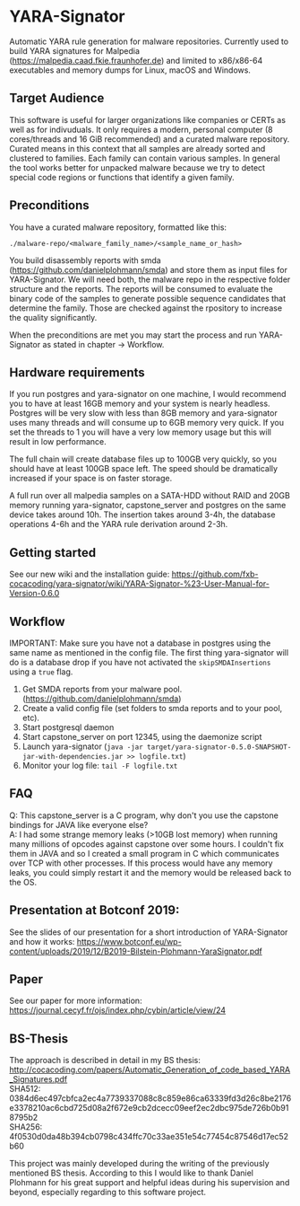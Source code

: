 # YARA-Signator

Automatic YARA rule generation for malware repositories. Currently used to build YARA signatures for Malpedia (https://malpedia.caad.fkie.fraunhofer.de) and limited to x86/x86-64 executables and memory dumps for Linux, macOS and Windows.


## Target Audience

This software is useful for larger organizations like companies or CERTs as well as for indivuduals. It only requires a modern, personal computer (8 cores/threads and 16 GiB recommended) and a curated malware repository. Curated means in this context that all samples are already sorted and clustered to families. Each family can contain various samples. In general the tool works better for unpacked malware because we try to detect special code regions or functions that identify a given family.


## Preconditions

You have a curated malware repository, formatted like this:

```
./malware-repo/<malware_family_name>/<sample_name_or_hash>
```

You build disassembly reports with smda (https://github.com/danielplohmann/smda) and store them as input files for YARA-Signator. We will need both, the malware repo in the respective folder structure and the reports. The reports will be consumed to evaluate the binary code of the samples to generate possible sequence candidates that determine the family. Those are checked against the rpository to increase the quality significantly.

When the preconditions are met you may start the process and run YARA-Signator as stated in chapter -> Workflow.


## Hardware requirements

If you run postgres and yara-signator on one machine, I would recommend you to have at least 16GB memory and your system is nearly headless. Postgres will be very slow with less than 8GB memory and yara-signator uses many threads and will consume up to 6GB memory very quick. If you set the threads to 1 you will have a very low memory usage but this will result in low performance.

The full chain will create database files up to 100GB very quickly, so you should have at least 100GB space left. The speed should be dramatically increased if your space is on faster storage.

A full run over all malpedia samples on a SATA-HDD without RAID and 20GB memory running yara-signator, capstone_server and postgres on the same device takes around 10h. The insertion takes around 3-4h, the database operations 4-6h and the YARA rule derivation around 2-3h.


## Getting started

See our new wiki and the installation guide:
https://github.com/fxb-cocacoding/yara-signator/wiki/YARA-Signator-%23-User-Manual-for-Version-0.6.0


## Workflow

IMPORTANT: Make sure you have not a database in postgres using the same name as mentioned in the config file. The first thing yara-signator will do is a database drop if you have not activated the `skipSMDAInsertions` using a `true` flag.

1. Get SMDA reports from your malware pool. (https://github.com/danielplohmann/smda)
2. Create a valid config file (set folders to smda reports and to your pool, etc).
3. Start postgresql daemon
4. Start capstone_server on port 12345, using the daemonize script
5. Launch yara-signator (`java -jar target/yara-signator-0.5.0-SNAPSHOT-jar-with-dependencies.jar >> logfile.txt`)
6. Monitor your log file: `tail -F logfile.txt`


## FAQ

Q: This capstone_server is a C program, why don't you use the capstone bindings for JAVA like everyone else?<br />
A: I had some strange memory leaks (>10GB lost memory) when running many millions of opcodes against capstone over some hours. I couldn't fix them in JAVA and so I created a small program in C which communicates over TCP with other processes. If this process would have any memory leaks, you could simply restart it and the memory would be released back to the OS.


## Presentation at Botconf 2019:

See the slides of our presentation for a short introduction of YARA-Signator and how it works:
https://www.botconf.eu/wp-content/uploads/2019/12/B2019-Bilstein-Plohmann-YaraSignator.pdf


## Paper

See our paper for more information:
https://journal.cecyf.fr/ojs/index.php/cybin/article/view/24


## BS-Thesis

The approach is described in detail in my BS thesis:
http://cocacoding.com/papers/Automatic_Generation_of_code_based_YARA_Signatures.pdf <br />
SHA512: 0384d6ec497cbfca2ec4a7739337088c8c859e86ca63339fd3d26c8be2176e3378210ac6cbd725d08a2f672e9cb2dcecc09eef2ec2dbc975de726b0b918795b2 <br />
SHA256: 4f0530d0da48b394cb0798c434ffc70c33ae351e54c77454c87546d17ec52b60 <br />

This project was mainly developed during the writing of the previously mentioned BS thesis. According to this I would like to thank Daniel Plohmann for his great support and helpful ideas during his supervision and beyond, especially regarding to this software project.

